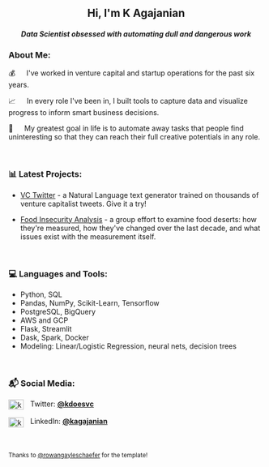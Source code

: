 <div alighn=top>
  
<div align=center>


<h2>Hi, I'm K Agajanian </h2>
<h4><i>Data Scientist obsessed with automating dull and dangerous work</i></h4>



  </div>

<p>

<h3><b>About Me:</b></h3>

💰   I've worked in venture capital and startup operations for the past six years. 

📈   In every role I've been in, I built tools to capture data and visualize progress to inform smart business decisions. 

🤖   My greatest goal in life is to automate away tasks that people find uninteresting so that they can reach their full creative potentials in any role. 
   



<br/>

<h3 align="left"><b>📊 Latest Projects:</h3></b>
<p align="left"> 

* [VC Twitter](https://github.com/Erutis/vc-twitter) - a Natural Language text generator trained on thousands of venture capitalist tweets. Give it a try!

* [Food Insecurity Analysis](https://github.com/Erutis/food-insecurity-analysis) - a group effort to examine food deserts: how they're measured, how they've changed over the last decade, and what issues exist with the measurement itself. 
  
  <br/>

  
<h3 align="left"><b>💻 Languages and Tools:</h3></b>
<p align="left"> 
  
* Python, SQL
* Pandas, NumPy, Scikit-Learn, Tensorflow
* PostgreSQL, BigQuery
* AWS and GCP
* Flask, Streamlit
* Dask, Spark, Docker
* Modeling: Linear/Logistic Regression, neural nets, decision trees
  
<br /><p>
  
<h3 align="left"><b>📬 Social Media:</h3></b>
<p align="left">
<a href="https://twitter.com/kdoesvc" target="blank"><img align="center" src="https://raw.githubusercontent.com/rahuldkjain/github-profile-readme-generator/master/src/images/icons/Social/twitter.svg" alt="kdoesvc" height="20" width="30" /></a>  Twitter: <a href='https://twitter.com/kdoesvc'><b>@kdoesvc</a></b><br />
  
<a href="https://linkedin.com/in/kagajanian" target="blank"><img align="center" src="https://raw.githubusercontent.com/rahuldkjain/github-profile-readme-generator/master/src/images/icons/Social/linked-in-alt.svg" alt="kagajanian" height="20" width="30" /></a>  LinkedIn: <a href="https://www.linkedin.com/in/kagajanian"><b>@kagajanian</b></a><br />

<br><br>
<small>Thanks to [@rowangayleschaefer](https://github.com/rowangayleschaefer) for the template! 